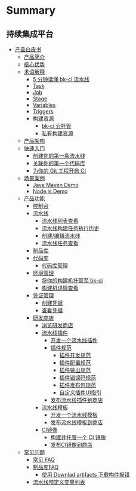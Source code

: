 # Summary

## 持续集成平台

* [产品白皮书]()
    * [产品简介](产品白皮书/产品简介/README.md)
    * [核心优势](产品白皮书/产品简介/Advantages.md)
    * [术语解释]()
        * [5 分钟读懂 bk-ci 流水线](产品白皮书/Concepts/Learn-pipeline-in-5min.md)
        * [Task](产品白皮书/Concepts/Task.md)
        * [Job](产品白皮书/Concepts/Job.md)
        * [Stage](产品白皮书/Concepts/Stage.md)
        * [Variables](产品白皮书/Concepts/Variables.md)
        * [Triggers](产品白皮书/Concepts/Triggers.md)
        * [构建资源]()
            * [bk-ci 云托管](产品白皮书/Concepts/Resources_hosted.md)
            * [私有构建资源](产品白皮书/Concepts/Resources_self.md)
    * [产品架构](产品白皮书/产品简介/Architecture.md)
    * [快速入门]()
        * [创建你的第一条流水线](产品白皮书/Quickstarts/Create-your-first-pipeline.md)
        * [关联你的第一个代码库](产品白皮书/Quickstarts/Link-your-first-repo.md)
        * [为你的 Git 工程开启 CI](产品白皮书/Quickstarts/Enable-ci.md)
    * [场景案例]()
        * [Java Maven Demo](产品白皮书/Examples/Java-Maven.md)
        * [Node.js Demo](产品白皮书/Examples/Node.md)
    * [产品功能]()
        * [控制台](产品白皮书/Services/Console.md)
        * [流水线]()
            * [流水线列表查看](产品白皮书/Services/Pipeline/pipeline-list.md)
            * [流水线构建任务执行历史](产品白皮书/Services/Pipeline/pipeline-history.md)
            * [创建/编辑流水线](产品白皮书/Services/Pipeline/pipeline-edit.md)
            * [流水线任务查看](产品白皮书/Services/Pipeline/pipeline-detail.md)
        * [制品库](产品白皮书/Services/Artifactory/Artifactory.md)
        * [代码库]()
            * [代码库管理](产品白皮书/Services/Repos/repos-link.md)
        * [环境管理]()
            * [将你的构建机托管至 bk-ci](产品白皮书/Services/Resource/bkci-hosted.md)
            * [构建机详情查看](产品白皮书/Services/Resource/host-detail.md)
        * [凭证管理]()
            * [创建凭据](产品白皮书/Services/Ticket/ticket-add.md)
            * [查看凭据](产品白皮书/Services/Ticket/ticket-list.md)
        * [研发商店]()
            * [浏览研发商店](产品白皮书/Services/Store/home.md)
            * [流水线插件]()
                * [开发一个流水线插件](产品白皮书/Services/Store/start-new-task.md)
                * [插件规范]()
                    * [插件开发规范](产品白皮书/Services/Store/plugins/plugin-specification.md)
                    * [插件配置规范](产品白皮书/Services/Store/plugins/plugin-config.md)
                    * [插件输出规范](产品白皮书/Services/Store/plugins/plugin-output.md)
                    * [插件错误码规范](产品白皮书/Services/Store/plugins/plugin-error-code.md)
                    * [插件发布包规范](产品白皮书/Services/Store/plugins/release.md)
                    * [自定义插件UI指引](产品白皮书/Services/Store/plugins/plugin-custom-ui.md)
                * [发布流水线插件到商店](产品白皮书/Services/Store/upload-new-task.md)            
            * [流水线模板]()
                * [开发一个流水线模板](产品白皮书/Services/Store/start-new-template.md)
                * [发布流水线模板到商店](产品白皮书/Services/Store/release-new-template.md)
            * [CI镜像]()
                * [构建并托管一个 CI 镜像](产品白皮书/Services/Store/docker-build.md)
                * [发布CI镜像到商店](产品白皮书/Services/Store/release-new-image.md)
    * [常见问题]()
        * [常见 FAQ](产品白皮书/FAQS/FAQ.md)
        * [制品库FAQ]()
            * [使用 Downlad artifacts 下载构件报错](产品白皮书/FAQS/无法下载构建.md)
        * [流水线预定义变量列表](产品白皮书/FAQS/Variables.md)
